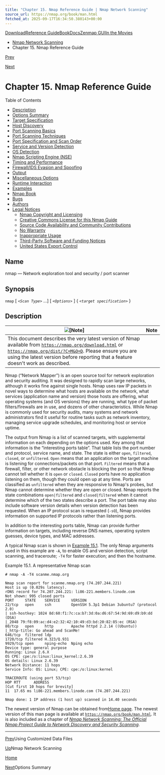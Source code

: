 ```yaml
---
title: "Chapter 15. Nmap Reference Guide | Nmap Network Scanning"
source_url: https://nmap.org/book/man.html
fetched_at: 2025-09-17T16:34:50.380143+00:00
---
```


[Download](https://nmap.org/download.html)[Reference Guide](https://nmap.org/book/man.html)[Book](https://nmap.org/book/)[Docs](https://nmap.org/docs.html)[Zenmap GUI](https://nmap.org/zenmap/)[In the Movies](https://nmap.org/movies/)

* [Nmap Network Scanning](https://nmap.org/book/toc.html)
* Chapter 15. Nmap Reference Guide

[Prev](https://nmap.org/book/data-files-replacing-data-files.html)

[Next](https://nmap.org/book/man-briefoptions.html)

Chapter 15. Nmap Reference Guide
==========

Table of Contents

* [Description](https://nmap.org/book/man.html#man-description)
* [Options Summary](https://nmap.org/book/man-briefoptions.html)
* [Target Specification](https://nmap.org/book/man-target-specification.html)
* [Host Discovery](https://nmap.org/book/man-host-discovery.html)
* [Port Scanning Basics](https://nmap.org/book/man-port-scanning-basics.html)
* [Port Scanning Techniques](https://nmap.org/book/man-port-scanning-techniques.html)
* [Port Specification and Scan Order](https://nmap.org/book/man-port-specification.html)
* [Service and Version Detection](https://nmap.org/book/man-version-detection.html)
* [OS Detection](https://nmap.org/book/man-os-detection.html)
* [Nmap Scripting Engine (NSE)](https://nmap.org/book/man-nse.html)
* [Timing and Performance](https://nmap.org/book/man-performance.html)
* [Firewall/IDS Evasion and Spoofing](https://nmap.org/book/man-bypass-firewalls-ids.html)
* [Output](https://nmap.org/book/man-output.html)
* [Miscellaneous Options](https://nmap.org/book/man-misc-options.html)
* [Runtime Interaction](https://nmap.org/book/man-runtime-interaction.html)
* [Examples](https://nmap.org/book/man-examples.html)
* [Nmap Book](https://nmap.org/book/man-book.html)
* [Bugs](https://nmap.org/book/man-bugs.html)
* [Authors](https://nmap.org/book/man-author.html)
* [Legal Notices](https://nmap.org/book/man-legal.html)
  * [Nmap Copyright and Licensing](https://nmap.org/book/man-legal.html#nmap-copyright)
  * [Creative Commons License for this Nmap Guide](https://nmap.org/book/man-legal.html#man-copyright)
  * [Source Code Availability and Community Contributions](https://nmap.org/book/man-legal.html#source-contrib)
  * [No Warranty](https://nmap.org/book/man-legal.html#no-warranty)
  * [Inappropriate Usage](https://nmap.org/book/man-legal.html#inappropriate-usage)
  * [Third-Party Software and Funding Notices](https://nmap.org/book/man-legal.html#third-party-soft)
  * [United States Export Control](https://nmap.org/book/man-legal.html#us-export)

[]()[]()

Name
----------

nmap — Network exploration tool and security / port scanner

Synopsis
----------

`nmap` [ *`<Scan Type>`* ...] [ *`<Options>`* ] { *`<target specification>`* }

Description
----------

[]()

|                                                                                                                                     ![[Note]](https://nmap.org/book/images/note.png)                                                                                                                                     |Note|
|--------------------------------------------------------------------------------------------------------------------------------------------------------------------------------------------------------------------------------------------------------------------------------------------------------------------------|----|
|This document describes the very latest version of Nmap available from [`https://nmap.org/download.html`](https://nmap.org/download.html) or [`https://nmap.org/dist/?C=M&O=D`](https://nmap.org/dist/?C=M&O=D). Please ensure you are using the latest version before reporting that a feature doesn't work as described.|    |

Nmap (“Network Mapper”) is an open source tool for network exploration and security auditing. It was designed to rapidly scan large networks, although it works fine against single hosts. Nmap uses raw IP packets in novel ways to determine what hosts are available on the network, what services (application name and version) those hosts are offering, what operating systems (and OS versions) they are running, what type of packet filters/firewalls are in use, and dozens of other characteristics. While Nmap is commonly used for security audits, many systems and network administrators find it useful for routine tasks such as network inventory, managing service upgrade schedules, and monitoring host or service uptime.

The output from Nmap is a list of scanned targets, with supplemental information on each depending on the options used. Key among that information is the “interesting ports table”.[]() That table lists the port number and protocol, service name, and state. The state is either `open`, `filtered`, `closed`, or `unfiltered`. `Open`[]() means that an application on the target machine is listening for connections/packets on that port. `Filtered`[]() means that a firewall, filter, or other network obstacle is blocking the port so that Nmap cannot tell whether it is `open` or `closed`. `Closed`[]() ports have no application listening on them, though they could open up at any time. Ports are classified as `unfiltered`[]() when they are responsive to Nmap's probes, but Nmap cannot determine whether they are open or closed. Nmap reports the state combinations `open|filtered`[]() and `closed|filtered`[]() when it cannot determine which of the two states describe a port. The port table may also include software version details when version detection has been requested. When an IP protocol scan is requested (`-sO`), Nmap provides information on supported IP protocols rather than listening ports.

In addition to the interesting ports table, Nmap can provide further information on targets, including reverse DNS names, operating system guesses, device types, and MAC addresses.

A typical Nmap scan is shown in [Example 15.1](https://nmap.org/book/man.html#man-ex-repscan). The only Nmap arguments used in this example are `-A`, to enable OS and version detection, script scanning, and traceroute; `-T4` for faster execution; and then the hostname.

Example 15.1. A representative Nmap scan

[]()

```
# nmap -A -T4 scanme.nmap.org

Nmap scan report for scanme.nmap.org (74.207.244.221)
Host is up (0.029s latency).
rDNS record for 74.207.244.221: li86-221.members.linode.com
Not shown: 995 closed ports
PORT     STATE    SERVICE     VERSION
22/tcp   open     ssh         OpenSSH 5.3p1 Debian 3ubuntu7 (protocol 2.0)
| ssh-hostkey: 1024 8d:60:f1:7c:ca:b7:3d:0a:d6:67:54:9d:69:d9:b9:dd (DSA)
|_2048 79:f8:09:ac:d4:e2:32:42:10:49:d3:bd:20:82:85:ec (RSA)
80/tcp   open     http        Apache httpd 2.2.14 ((Ubuntu))
|_http-title: Go ahead and ScanMe!
646/tcp  filtered ldp
1720/tcp filtered H.323/Q.931
9929/tcp open     nping-echo  Nping echo
Device type: general purpose
Running: Linux 2.6.X
OS CPE: cpe:/o:linux:linux_kernel:2.6.39
OS details: Linux 2.6.39
Network Distance: 11 hops
Service Info: OS: Linux; CPE: cpe:/o:linux:kernel

TRACEROUTE (using port 53/tcp)
HOP RTT      ADDRESS
[Cut first 10 hops for brevity]
11  17.65 ms li86-221.members.linode.com (74.207.244.221)

Nmap done: 1 IP address (1 host up) scanned in 14.40 seconds

```

The newest version of Nmap can be obtained from[Home page](https://nmap.org/). The newest version of this man page
is available at [`https://nmap.org/book/man.html`](https://nmap.org/book/man.html).
It is also included as a chapter of [*Nmap Network Scanning: The Official Nmap Project Guide to Network Discovery and Security Scanning*](https://nmap.org/book/).

[]()

---

[Prev](https://nmap.org/book/data-files-replacing-data-files.html)Using Customized Data Files

[Up](https://nmap.org/book/toc.html)Nmap Network Scanning

[Home](https://nmap.org/book/toc.html)

[Next](https://nmap.org/book/man-briefoptions.html)Options Summary